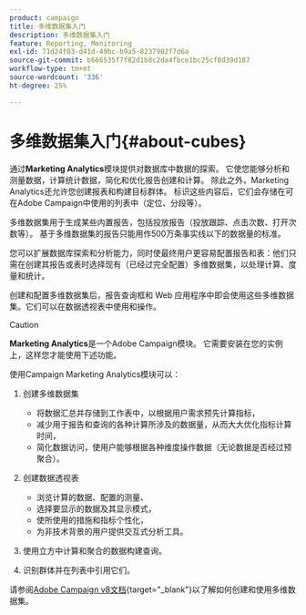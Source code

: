 ```yaml
---
product: campaign
title: 多维数据集入门
description: 多维数据集入门
feature: Reporting, Monitoring
exl-id: 71d24f03-d41d-49bc-b9a5-8237902f7d6a
source-git-commit: b666535f7f82d1b8c2da4fbce1bc25cf8d39d187
workflow-type: tm+mt
source-wordcount: '336'
ht-degree: 25%

---
```


# 多维数据集入门{#about-cubes}



通过&#x200B;**Marketing Analytics**&#x200B;模块提供对数据库中数据的探索。 它使您能够分析和测量数据，计算统计数据，简化和优化报告创建和计算。 除此之外，Marketing Analytics还允许您创建报表和构建目标群体。 标识这些内容后，它们会存储在可在Adobe Campaign中使用的列表中（定位、分段等）。

多维数据集用于生成某些内置报告，包括投放报告（投放跟踪、点击次数、打开次数等）。 基于多维数据集的报告只能用作500万条事实线以下的数据量的标准。

您可以扩展数据库探索和分析能力，同时使最终用户更容易配置报告和表：他们只需在创建其报告或表时选择现有（已经过完全配置）多维数据集，以处理计算、度量和统计。

创建和配置多维数据集后，报告查询框和 Web 应用程序中即会使用这些多维数据集。它们可以在数据透视表中使用和操作。

>[!CAUTION]
>
>**Marketing Analytics**&#x200B;是一个Adobe Campaign模块。 它需要安装在您的实例上，这样您才能使用下述功能。

使用Campaign Marketing Analytics模块可以：

1. 创建多维数据集

   * 将数据汇总并存储到工作表中，以根据用户需求预先计算指标，
   * 减少用于报告和查询的各种计算所涉及的数据量，从而大大优化指标计算时间，
   * 简化数据访问，使用户能够根据各种维度操作数据（无论数据是否经过预聚合）。

1. 创建数据透视表

   * 浏览计算的数据、配置的测量、
   * 选择要显示的数据及其显示模式，
   * 使所使用的措施和指标个性化，
   * 为非技术背景的用户提供交互式分析工具。

1. 使用立方中计算和聚合的数据构建查询。
1. 识别群体并在列表中引用它们。

请参阅[Adobe Campaign v8文档](https://experienceleague.adobe.com/docs/campaign/campaign-v8/analytics/reports/cubes/gs-cubes.html?lang=zh-Hans){target="_blank"}以了解如何创建和使用多维数据集。
